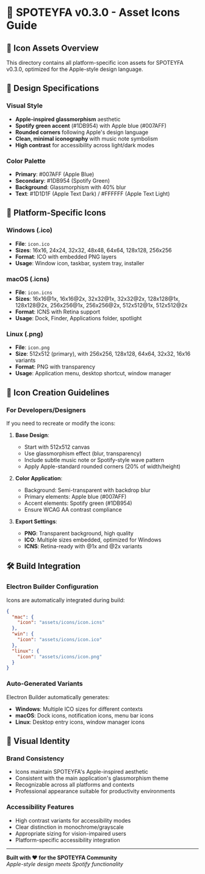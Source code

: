 # 🎵 SPOTEYFA v0.3.0 - Asset Icons Guide

## 📁 Icon Assets Overview

This directory contains all platform-specific icon assets for SPOTEYFA v0.3.0, optimized for the Apple-style design language.

## 🎨 Design Specifications

### **Visual Style**
- **Apple-inspired glassmorphism** aesthetic
- **Spotify green accent** (#1DB954) with Apple blue (#007AFF)
- **Rounded corners** following Apple's design language
- **Clean, minimal iconography** with music note symbolism
- **High contrast** for accessibility across light/dark modes

### **Color Palette**
- **Primary**: #007AFF (Apple Blue)
- **Secondary**: #1DB954 (Spotify Green)  
- **Background**: Glassmorphism with 40% blur
- **Text**: #1D1D1F (Apple Text Dark) / #FFFFFF (Apple Text Light)

## 📱 Platform-Specific Icons

### **Windows (.ico)**
- **File**: `icon.ico`
- **Sizes**: 16x16, 24x24, 32x32, 48x48, 64x64, 128x128, 256x256
- **Format**: ICO with embedded PNG layers
- **Usage**: Window icon, taskbar, system tray, installer

### **macOS (.icns)**  
- **File**: `icon.icns`
- **Sizes**: 16x16@1x, 16x16@2x, 32x32@1x, 32x32@2x, 128x128@1x, 128x128@2x, 256x256@1x, 256x256@2x, 512x512@1x, 512x512@2x
- **Format**: ICNS with Retina support
- **Usage**: Dock, Finder, Applications folder, spotlight

### **Linux (.png)**
- **File**: `icon.png`  
- **Size**: 512x512 (primary), with 256x256, 128x128, 64x64, 32x32, 16x16 variants
- **Format**: PNG with transparency
- **Usage**: Application menu, desktop shortcut, window manager

## 🔧 Icon Creation Guidelines

### **For Developers/Designers**
If you need to recreate or modify the icons:

1. **Base Design**:
   - Start with 512x512 canvas
   - Use glassmorphism effect (blur, transparency)
   - Include subtle music note or Spotify-style wave pattern
   - Apply Apple-standard rounded corners (20% of width/height)

2. **Color Application**:
   - Background: Semi-transparent with backdrop blur
   - Primary elements: Apple blue (#007AFF)
   - Accent elements: Spotify green (#1DB954)
   - Ensure WCAG AA contrast compliance

3. **Export Settings**:
   - **PNG**: Transparent background, high quality
   - **ICO**: Multiple sizes embedded, optimized for Windows
   - **ICNS**: Retina-ready with @1x and @2x variants

## 🛠️ Build Integration

### **Electron Builder Configuration**
Icons are automatically integrated during build:

```json
{
  "mac": {
    "icon": "assets/icons/icon.icns"
  },
  "win": {
    "icon": "assets/icons/icon.ico"
  },
  "linux": {
    "icon": "assets/icons/icon.png"
  }
}
```

### **Auto-Generated Variants**
Electron Builder automatically generates:
- **Windows**: Multiple ICO sizes for different contexts
- **macOS**: Dock icons, notification icons, menu bar icons
- **Linux**: Desktop entry icons, window manager icons

## 🎨 Visual Identity

### **Brand Consistency**
- Icons maintain SPOTEYFA's Apple-inspired aesthetic
- Consistent with the main application's glassmorphism theme
- Recognizable across all platforms and contexts
- Professional appearance suitable for productivity environments

### **Accessibility Features**
- High contrast variants for accessibility modes
- Clear distinction in monochrome/grayscale
- Appropriate sizing for vision-impaired users
- Platform-specific accessibility integration

---

**Built with ❤️ for the SPOTEYFA Community**  
*Apple-style design meets Spotify functionality*